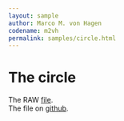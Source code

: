 ```yaml
---
layout: sample
author: Marco M. von Hagen
codename: m2vh
permalink: samples/circle.html
---
```


# The circle

The RAW [file](https://raw.githubusercontent.com/M2vH/websitetest/gh-pages/_samples/svg/circle.svg).  
The file on [github](https://github.com/M2vH/websitetest/blob/gh-pages/_samples/svg/circle.svg).

<object data="./svg/circle.svg" type="image/svg+xml" id="mycircle">
<!--
<img src="https://raw.githubusercontent.com/M2vH/websitetest/gh-pages/_samples/svg/circle.svg?sanitize=true">
-->
</object>

